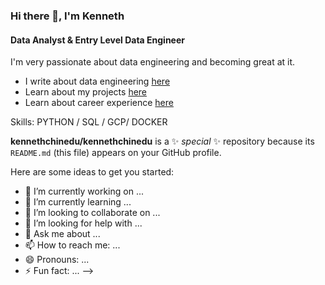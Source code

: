 ### Hi there 👋, I'm Kenneth 
#### Data Analyst & Entry Level Data Engineer

I'm very passionate about data engineering and becoming great at it.

- I write about data engineering [here](https://kenchinedu.site/blogs/) 
- Learn about my projects [here](https://kenchinedu.site/projects/)
- Learn about career experience [here](https://www.linkedin.com/in/a-kenneth-chinedu-5b1342151/)  

Skills: PYTHON / SQL / GCP/ DOCKER 



**kennethchinedu/kennethchinedu** is a ✨ _special_ ✨ repository because its `README.md` (this file) appears on your GitHub profile.

Here are some ideas to get you started:

- 🔭 I’m currently working on ...
- 🌱 I’m currently learning ...
- 👯 I’m looking to collaborate on ...
- 🤔 I’m looking for help with ...
- 💬 Ask me about ...
- 📫 How to reach me: ...
- 😄 Pronouns: ...
- ⚡ Fun fact: ...
-->
